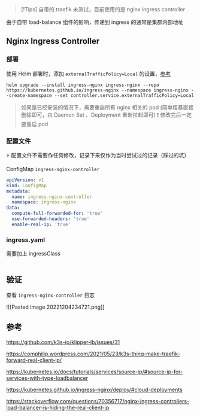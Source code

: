 > [!Tips]
> 自带的 traefik 未测试，目前使用的是 nginx ingress controller

由于自带 load-balance 组件的影响，传递到 ingress 的通常是集群内部地址

## Nginx Ingress Controller

### 部署

使用 Helm 部署时，添加 `externalTrafficPolicy=Local` 的设置，[参考](https://kubernetes.github.io/ingress-nginx/deploy/#cloud-deployments)

```shell
helm upgrade --install ingress-nginx ingress-nginx --repo https://kubernetes.github.io/ingress-nginx --namespace ingress-nginx --create-namespace --set controller.service.externalTrafficPolicy=Local
```

> 如果是已经安装的情况下，需要重启所有 nginx 相关的 pod (简单粗暴直接删除即可，由 Daemon Set 、Deployment 重新拉起即可)
> ❗ 修改完后一定要重启 pod


### 配置文件

⚡ 配置文件不需要作任何修改，记录下来仅作为当时尝试过的记录（踩过的坑）

ConfigMap  `ingress-nginx-controller`

```yaml
apiVersion: v1  
kind: ConfigMap  
metadata:  
  name: ingress-nginx-controller  
  namespace: ingress-nginx  
data:  
  compute-full-forwarded-for: 'true'  
  use-forwarded-headers: 'true'  
  enable-real-ip: 'true'
```


### ingress.yaml

需要加上 ingressClass

```yaml

```


## 验证

查看 `ingress-nginx-controller` 日志

![[Pasted image 20221204234721.png]]


## 参考

https://github.com/k3s-io/klipper-lb/issues/31

https://comphilip.wordpress.com/2021/05/23/k3s-thing-make-traefik-forward-real-client-ip/

https://kubernetes.io/docs/tutorials/services/source-ip/#source-ip-for-services-with-type-loadbalancer

https://kubernetes.github.io/ingress-nginx/deploy/#cloud-deployments

https://stackoverflow.com/questions/70356717/nginx-ingress-controllers-load-balancer-is-hiding-the-real-client-ip
